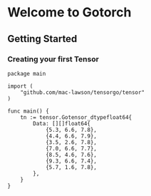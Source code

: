 # Welcome to Gotorch

## Getting Started
### Creating your first Tensor
```golang
package main

import (
	"github.com/mac-lawson/tensorgo/tensor"
)

func main() {
	tn := tensor.Gotensor_dtypefloat64{
		Data: [][]float64{
			{5.3, 6.6, 7.8},
			{4.4, 6.6, 7.9},
			{3.5, 2.6, 7.8},
			{7.0, 6.6, 7.7},
			{8.5, 4.6, 7.6},
			{9.3, 6.6, 7.4},
			{5.7, 1.6, 7.8},
		},
	}
}
```
